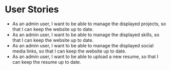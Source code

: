 # User Stories

- As an admin user, I want to be able to manage the displayed projects, so that I can keep the website up to date.
- As an admin user, I want to be able to manage the displayed skills, so that I can keep the website up to date.
- As an admin user, I want to be able to manage the displayed social media links, so that I can keep the website up to date.
- As an admin user, I want to be able to upload a new resume, so that I can keep the resume up to date.
